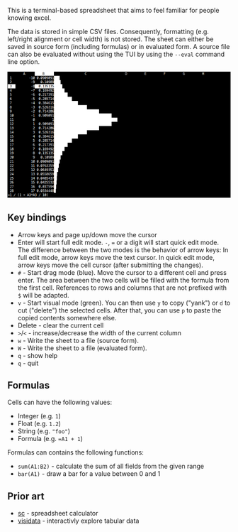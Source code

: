 This is a terminal-based spreadsheet that aims to feel familiar for people
knowing excel.

The data is stored in simple CSV files. Consequently, formatting (e.g.
left/right alignment or cell width) is not stored. The sheet can either be
saved in source form (including formulas) or in evaluated form. A source file
can also be evaluated without using the TUI by using the `--eval` command line
option.

![screenshot](screenshot.png)

## Key bindings

-   Arrow keys and page up/down move the cursor
-   Enter will start full edit mode. `-`, `=` or a digit will start quick edit
    mode. The difference between the two modes is the behavior of arrow keys:
    In full edit mode, arrow keys move the text cursor. In quick edit mode,
    arrow keys move the cell cursor (after submitting the changes).
-   `#` - Start drag mode (blue). Move the cursor to a different cell and press
    enter. The area between the two cells will be filled with the formula from
    the first cell. References to rows and columns that are not prefixed with
    `$` will be adapted.
-   `v` - Start visual mode (green). You can then use `y` to copy ("yank") or
    `d` to cut ("delete") the selected cells. After that, you can use `p` to
    paste the copied contents somewhere else.
-   Delete - clear the current cell
-   `>`/`<` - increase/decrease the width of the current column
-   `w` - Write the sheet to a file (source form).
-   `W` - Write the sheet to a file (evaluated form).
-   `q` - show help
-   `q` - quit

## Formulas

Cells can have the following values:

-   Integer (e.g. `1`)
-   Float (e.g. `1.2`)
-   String (e.g. `"foo"`)
-   Formula (e.g. `=A1 + 1`)

Formulas can contains the following functions:

-   `sum(A1:B2)` - calculate the sum of all fields from the given range
-   `bar(A1)` - draw a bar for a value between 0 and 1

## Prior art

-   [sc](http://www.ibiblio.org/pub/Linux/apps/financial/spreadsheet/!INDEX.html) - spreadsheet calculator
-   [visidata](https://www.visidata.org/) - interactivly explore tabular data

